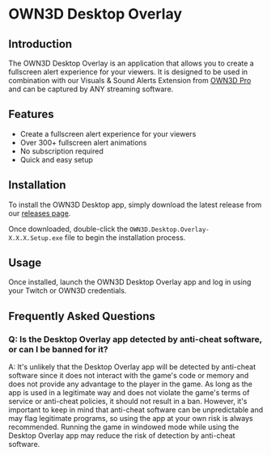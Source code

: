 # OWN3D Desktop Overlay

## Introduction

The OWN3D Desktop Overlay is an application that allows you to create a fullscreen alert experience for your viewers.
It is designed to be used in combination with our Visuals & Sound Alerts Extension
from [OWN3D Pro](https://www.own3d.tv/en/pro/) and can be captured by ANY streaming software.

## Features

- Create a fullscreen alert experience for your viewers
- Over 300+ fullscreen alert animations
- No subscription required
- Quick and easy setup

## Installation

To install the OWN3D Desktop app, simply download the latest release from our [releases page](https://github.com/own3d/desktop-overlay/releases/latest).

Once downloaded, double-click the `OWN3D.Desktop.Overlay-X.X.X.Setup.exe` file to begin the installation process.

## Usage

Once installed, launch the OWN3D Desktop Overlay app and log in using your Twitch or OWN3D credentials.

## Frequently Asked Questions

### Q: Is the Desktop Overlay app detected by anti-cheat software, or can I be banned for it?

A: It's unlikely that the Desktop Overlay app will be detected by anti-cheat software since it does not interact with the game's code or memory and does not provide any advantage to the player in the game. As long as the app is used in a legitimate way and does not violate the game's terms of service or anti-cheat policies, it should not result in a ban. However, it's important to keep in mind that anti-cheat software can be unpredictable and may flag legitimate programs, so using the app at your own risk is always recommended. Running the game in windowed mode while using the Desktop Overlay app may reduce the risk of detection by anti-cheat software.
